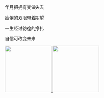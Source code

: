 年月把拥有变做失去

疲倦的双眼带着期望

一生经过彷徨的挣扎

自信可改变未来

<p float="left">
  <a href="https://github.com/anuraghazra/github-readme-stats">
    <img src="https://github-readme-stats.vercel.app/api?username=guobinqiu&count_private=true&show_icons=true" height="150" />
  </a>
  <a href="https://github.com/anuraghazra/github-readme-stats">
    <img src="https://github-readme-stats.vercel.app/api/top-langs/?username=guobinqiu&hide_progress=true&langs_count=10" height="150" />
  </a>
</p>

